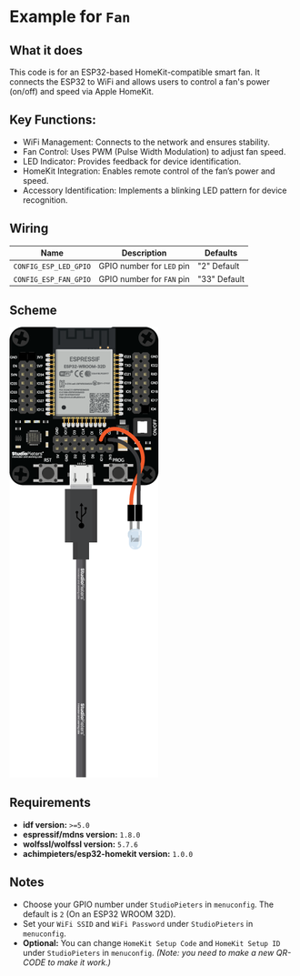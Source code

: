 # Example for `Fan`

## What it does

This code is for an ESP32-based HomeKit-compatible smart fan. It connects the ESP32 to WiFi and allows users to control a fan's power (on/off) and speed via Apple HomeKit.

## Key Functions:
- WiFi Management: Connects to the network and ensures stability.
- Fan Control: Uses PWM (Pulse Width Modulation) to adjust fan speed.
- LED Indicator: Provides feedback for device identification.
- HomeKit Integration: Enables remote control of the fan’s power and speed.
- Accessory Identification: Implements a blinking LED pattern for device recognition.

## Wiring

| Name | Description | Defaults |
|------|-------------|----------|
| `CONFIG_ESP_LED_GPIO` | GPIO number for `LED` pin | "2" Default |
| `CONFIG_ESP_FAN_GPIO` | GPIO number for `FAN` pin | "33" Default |

## Scheme

![HomeKit LED](https://raw.githubusercontent.com/AchimPieters/esp32-homekit-demo/refs/heads/main/examples/led/scheme.png)

## Requirements

- **idf version:** `>=5.0`
- **espressif/mdns version:** `1.8.0`
- **wolfssl/wolfssl version:** `5.7.6`
- **achimpieters/esp32-homekit version:** `1.0.0`

## Notes

- Choose your GPIO number under `StudioPieters` in `menuconfig`. The default is `2` (On an ESP32 WROOM 32D).
- Set your `WiFi SSID` and `WiFi Password` under `StudioPieters` in `menuconfig`.
- **Optional:** You can change `HomeKit Setup Code` and `HomeKit Setup ID` under `StudioPieters` in `menuconfig`. _(Note: you need to make a new QR-CODE to make it work.)_
